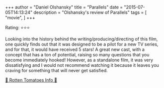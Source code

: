 +++
author = "Daniel Olshansky"
title = "Parallels"
date = "2015-07-05T14:13:24"
description = "Olshansky's review of Parallels"
tags = [
    "movie",
]
+++

Rating: ⭐⭐⭐

Looking into the history behind the writing/producing/directing of this film, one quickly finds out that it was designed to be a pilot for a new TV series, and for that, it would have received 5 stars! A great new cast, with a concept that has a ton of potential, raising so many questions that you become immediately hooked! However, as a standalone film, it was very dissatisfying and I would not recommend watching it because it leaves you craving for something that will never get satisfied.

[🍅 Rotten Tomatoes Info 🍅](https://www.rottentomatoes.com//m/parallels_2015)